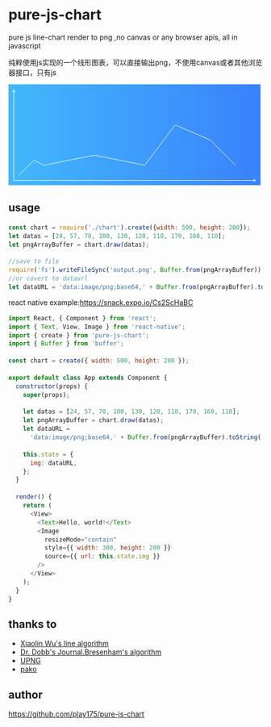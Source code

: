 # pure-js-chart

pure js line-chart render to png ,no canvas or any browser apis, all in javascript

纯粹使用js实现的一个线形图表，可以直接输出png，不使用canvas或者其他浏览器接口，只有js

![demo chat](output.png)

## usage

```js
const chart = require('./chart').create({width: 500, height: 200});
let datas = [24, 57, 70, 100, 130, 120, 110, 170, 160, 110];
let pngArrayBuffer = chart.draw(datas);

//save to file
require('fs').writeFileSync('output.png', Buffer.from(pngArrayBuffer));
//or covert to dataurl
let dataURL = 'data:image/png;base64,' + Buffer.from(pngArrayBuffer).toString('base64');

```

react native example:https://snack.expo.io/Cs2ScHaBC

```js
import React, { Component } from 'react';
import { Text, View, Image } from 'react-native';
import { create } from 'pure-js-chart';
import { Buffer } from 'buffer';

const chart = create({ width: 500, height: 200 });

export default class App extends Component {
  constructor(props) {
    super(props);

    let datas = [24, 57, 70, 100, 130, 120, 110, 170, 160, 110];
    let pngArrayBuffer = chart.draw(datas);
    let dataURL =
      'data:image/png;base64,' + Buffer.from(pngArrayBuffer).toString('base64');

    this.state = {
      img: dataURL,
    };
  }

  render() {
    return (
      <View>
        <Text>Hello, world!</Text>
        <Image
          resizeMode="contain"
          style={{ width: 300, height: 200 }}
          source={{ url: this.state.img }}
        />
      </View>
    );
  }
}

```

## thanks to

- [Xiaolin Wu's line algorithm](https://en.wikipedia.org/wiki/Xiaolin_Wu%27s_line_algorithm)
- [Dr. Dobb's Journal.Bresenham's algorithm ](https://en.wikipedia.org/wiki/Bresenham%27s_line_algorithm)
- [UPNG](https://github.com/photopea/UPNG.js)
- [pako](https://github.com/nodeca/pako)

## author
https://github.com/play175/pure-js-chart
